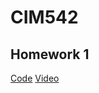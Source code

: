 # CIM542


## Homework 1

[Code](code/spaceship/spaceship.ino)
[Video](https://youtu.be/Ji-qHLZ8gV8)
